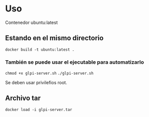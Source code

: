 # Uso
Contenedor ubuntu:latest

## Estando en el mismo directorio

`docker build -t ubuntu:latest .`

### También se puede usar el ejecutable para automatizarlo

`chmod +x glpi-server.sh`
`./glpi-server.sh`

Se deben usar privilefios root.

## Archivo tar

`docker load -i glpi-server.tar`
